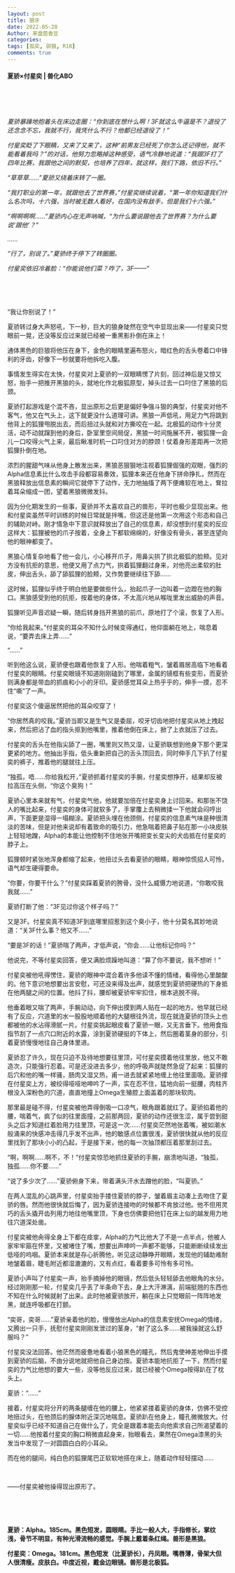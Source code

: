 ```yaml
---
layout: post
title: 狼牙
date: 2022-05-28
Author: 来盘茴香豆
categories: 
tags: [孤奕, 驯狼, R18]
comments: true
--- 
```


#### 夏骄×付星奕 | 兽化ABO


<br/><br/><br/>


*夏骄暴躁地抱着头在床边走圈：“你到底在想什么啊！3F就这么牛逼是不？退役了还念念不忘，我就不行，我凭什么不行？他都已经退役了！”*

*付星奕眨了下眼睛，又来了又来了，这种“前男友已经死了你怎么还记得他，就不能看着我吗？”的对话，他努力忽略掉这种感受，语气冷静地说道：“我跟3F打了四年比赛，我跟他之间的默契，也培养了四年，就这样，我们下路，依旧不行。”*

*“草草草……”夏骄又绕着床转了一圈。*

*“我打职业的第一年，就跟他去了世界赛，”付星奕继续说着，“第一年你知道我们什么名次吗，十六强，当时被无数人看好，在国内没有敌手，但是我们十六强。”*

*“啊啊啊啊……”夏骄内心在无声呐喊，“为什么要说跟他去了世界赛？为什么要说‘跟他’？”*

*……*

*“行了，别说了。”夏骄终于停下了转圈圈。*

*付星奕依旧冷着脸：“你能说他们菜？咋了，3F——”*

<br/><br/><br/>



“我让你别说了！”

夏骄转过身大声怒吼，下一秒，巨大的狼身陡然在空气中显现出来——付星奕只觉眼前一晃，还没等反应过来就已经被一重黑影扑倒在床上！

通体黑色的巨狼将他压在身下，金色的眼睛里遍布怒火，暗红色的舌头卷着口中锋利的牙齿，好像下一秒就要将他拆吃入腹。

事情发生得实在太快，付星奕对上夏骄的一双眼睛愣了片刻，回过神后是又惊又怒，抬手一把推开黑狼的头，就地化作北极狐原型，掉头过去一口叼住了黑狼的后颈。

夏骄打起游戏是个混不吝，显出原形之后更是偏好争强斗狠的典型，付星奕对他不客气，他又在气头上，这下就更没什么道理可讲。黑狼一声低吼，用足力气将跳到他背上的狐狸甩脱出去，而后扭过头就和对方撕咬在一起。北极狐的动作十分灵活，动不动就蹿到他的身后，卧室里空间局促，黑狼一时间施展不开，被狐狸一会儿一口咬得火气上来，最后瞅准时机一口叼住对方的脖颈！仗着身形差距再一次把狐狸扑倒在地。

浓烈的腥甜气味从他身上散发出来，黑狼恶狠狠地注视着狐狸倔强的双眼，强烈的Alpha信息素比什么攻击手段都容易奏效，狐狸本来还在他身下拼命挣扎，然而在黑狼释放出信息素的瞬间它就停下了动作，无力地抽搐了两下便瘫软在地上，耷拉着耳朵缩成一团，望着黑狼微微发抖。

因为分化期发生的一些事，夏骄并不太喜欢自己的兽形，平时也极少显现出来。他和付星奕虽然平时训练的时候日常就是拌嘴，但这还是他第一次用这个形态和自己的辅助对峙。刚才情急中下意识就释放出了自己的信息素，却没想到付星奕的反应这样大：狐狸被他的爪子按着，全身上下都软绵绵的，好像没有骨头，甚至连望向他的眼神都变了。

黑狼心情复杂地看了他一会儿，小心移开爪子，用鼻尖拱了拱北极狐的脸颊。见对方没有抗拒的意思，他便又用了点力气，拱着狐狸翻过身来，对他亮出柔软的肚皮，伸出舌头，舔了舔狐狸的脸颊，又作势要继续往下舔……

这时候，狐狸似乎终于明白他是要做些什么，抬起爪子一边叫着一边蹬在他的胸口。黑狼感受到他的抗拒，按着他的身体，不太高兴地从喉咙里发出威胁的声音。

狐狸听见声音迟疑一瞬，随后转身挡开黑狼的前爪，原地打了个滚，恢复了人形。

“你给我起来。”付星奕的耳朵不知什么时候变得通红，他仰面躺在地上，喘息着说，“要弄去床上弄……”

“……”

听到他这么说，夏骄便也跟着他恢复了人形。他喘着粗气，皱着眉居高临下地看着付星奕的眼睛。付星奕眼镜不知道刚刚磕到了哪里，金属的镜框有些变形，而夏骄则满身都是带血的抓痕和小小的牙印。夏骄感觉耳朵上热乎乎的，伸手一摸，忍不住“嘶”了一声。

付星奕这个傻逼居然把他的耳朵咬穿了！

“你居然真的咬我。”夏骄当即又是生气又是委屈，咬牙切齿地把付星奕从地上拽起来，然后把沾了血的指头抠到他嘴里，推着他倒在床上，掀了上衣就压了过去。

付星奕的舌头在他指尖舔了一圈，嘴里则又热又湿，让夏骄联想到他身下那个更深更紧的地方。他抽出手指，低头重新把自己的舌头顶回去，同时伸手几下扒了付星奕的裤子，推着他的腿就往上压。

“独孤，唔……你给我松开，”夏骄抓着付星奕的手腕，付星奕想挣开，结果却反被拉高压在头侧，“你这个臭狗！”

夏骄心里本来就有气，付星奕气他，他就要加倍在付星奕身上讨回来。和那张不饶人的嘴比起来，付星奕的身体可就软多了，手掌覆上去稍微揉一下他就会闷哼出声，下面更是湿得一塌糊涂。夏骄把头埋在他颈侧，付星奕的信息素气味是种很清淡的苦味，但是对他来说却有着致命的吸引力，他急喘着把鼻子贴在那一小块皮肤上轻轻地蹭，Alpha的本能让他控制不住地张开嘴把变长变尖的犬齿抵在付星奕的脖子上。

狐狸顿时紧张地浑身都缩了起来，他扭过头去看夏骄的眼睛，眼神惊慌招人可怜，语气却生硬得要命。

“你要，你要干什么？”付星奕踩着夏骄的胯骨，没什么威慑力地说道，“你敢咬我我就……”

夏骄打断了他：“3F见过你这个样子吗？”

又是3F。付星奕真不知道3F到底哪里招惹到这个臭小子，他十分莫名其妙地说道：“关3F什么事？他又不……”

“要是3F的话！”夏骄喘了两声，才低声说，“你会……让他标记你吗？”

他说完，不等付星奕回答，便又满脸烦躁地叫道：“算了你不要说，我不想听！”

付星奕被他吼得愣住，夏骄的眼神中混合着许多他读不懂的情绪，看得他心里酸酸的。他下意识地想要出言安慰，可还没来得及出声，就感觉到夏骄把硬热的下身抵在他两腿之间的位置。他抖了抖，腰却被夏骄牢牢扣住，根本逃脱不得。

他垂着眼又喘了两声，手腕动动，向下伸出摸到两人贴在一起的地方。他早就已经有了反应，穴道里的水一股股地顺着他的大腿根往外流，现在就连夏骄的顶头上也都被他的水沾得滑腻一片。付星奕挑起眼皮看了夏骄一眼，又无言垂下。他用食指指节刮了一点穴口附近的水露，涂到夏骄硬挺的下体上，然后圈着茎身的部分，引着夏骄慢慢地往自己身体里进。

夏骄忍了许久，现在只迫不及待地想要往里顶，可付星奕摸着他往里放，他又不敢造次，只能强行忍着。可是还没进去多少，他的呼吸声就陡然急促了起来：狐狸的后穴和他的嘴一样骚，肠肉又湿又热，甫一进去就紧紧地缠上他往里面吸。夏骄撑在付星奕上方，被绞得哑哑地呻吟了一声，实在忍不住，猛地向前一挺腰，肉柱齐根没入深粉色的穴道，直直地撞上Omega生殖腔上面盖着的那块软肉。

那里最是碰不得，付星奕被他弄得倒吸一口凉气，眼角跟着就红了。夏骄掐着他的腰，喘着气，疯了似的往里面撞，之前那两回，夏骄的动作还很生涩，属于尝到甜头之后才知道红着脸用力往里顶，可是这一次……付星奕茫然地张着嘴，被如潮水般涌来的快感冲击得几乎发不出声，他的敏感点位置很浅，夏骄很快就从他的反应里找到了那块小小的凸起，于是接下来，他的每一次抽顶都压着那里刮过去。

“啊，啊啊……啊不，不！”付星奕惊恐地抓住夏骄的手腕，崩溃地叫道，“独孤，独孤……你不要……”

“说了多少次了……”夏骄俯身下来，带着满头汗水去蹭他的脸，“叫夏骄。”

在两人混乱的心跳声里，付星奕抬手搂住夏骄的脖子，皱着眉主动凑上去吻住了夏骄的唇。然而他很快就后悔了，因为夏骄连接吻的时候都不肯放过他。他不但用灵巧的舌头撬开齿列用力地往他嘴里顶，下身也仿佛要把他钉在床上似的越发用力地往穴道深处凿。

付星奕被他肏得全身上下都在痉挛，Alpha的力气比他大了不是一点半点，他被人家牢牢箍在怀里，又被堵住了嘴，想要出声呻吟一声都不能够，只能断断续续发出低哑的呜咽。夏骄本来就是存心折腾他，听见这动静睁开眼睛，发现他的辅助难耐地皱着眉，睫毛附近都湿漉漉的，又有点红，看着要多可怜有多可怜。

夏骄小声叫了付星奕一声，抬手摘掉他的眼镜，然后低头轻轻舔去他眼角的水分。经过刚刚那一轮，付星奕几乎丢了半条命下去，身上大汗淋漓，前端挺翘的东西也不知在什么时候就射了出来。此时他被夏骄放开，躺在床上只觉眼前一阵阵地发黑，就连呼吸都在打颤。

“奕哥，奕哥……”夏骄亲着他的脸，慢慢放出Alpha的信息素安抚Omega的情绪，又腾出一只手，抚慰付星奕刚刚发泄过的茎身，“射了这么多……被我操就这么舒服吗？”

付星奕没法回答。他茫然而疲惫地看着小狼黑色的瞳孔，然后鬼使神差地伸出手摸到夏骄的后脑，不由分说地就把他自己身边按。夏骄本能地抗拒了一下，然而付星奕的力气比他想的要大一些，没等他反应过来，就已经被个Omega按得趴在了枕头上。

夏骄：“……”

接着，付星奕将分开的两条腿缠在他的腰上，他紧紧搂着夏骄的身体，仿佛不受控地扭过头，在他颈后的腺体附近深沉地喘息。夏骄趴在他身上，瞳孔微微放大。付星奕似乎已经不知道自己在做什么了，完全是跟着本能去向他索求自己所渴望着的一切……他按着付星奕的胸口稍微直起身来，抬眼看去，果然在Omega漆黑的头发当中发现了一对圆圆白白的小耳朵。

而在他的腿间，纯白色的狐狸尾巴正软软地搭在床上，随着动作轻轻摆动……

<br/>

——付星奕被他操得现出原形了。

<br/><br/><br/>

**夏骄：Alpha。185cm。黑色短发，圆眼睛。手比一般人大，手指修长，掌纹浅，骨节不明显，有种光滑流畅的感觉。手腕上戴着条红绳。兽形是黑狼。**

**付星奕：Omega。181cm。黑色短发（比夏骄长），丹凤眼。嘴唇薄，骨架大但人很清瘦。皮肤白。中度近视，戴金边眼镜。兽形是北极狐。**

